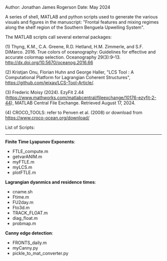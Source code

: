 Author: Jonathan James Rogerson
Date:   May 2024

A series of shell, MATLAB and python scripts used to generate the various visuals and figures in the manuscript: 
"Frontal features and mixing regimes along the shelf region of the Southern Benguela Upwelling System".

The MATLAB scripts call several external packages:

(1) Thyng, K.M., C.A. Greene, R.D. Hetland, H.M. Zimmerle, and S.F. DiMarco. 2016. True colors of oceanography: 
    Guidelines for effective and accurate colormap selection. Oceanography 29(3):9–13. <http://dx.doi.org/10.5670/oceanog.2016.66>

(2) Kristjan Onu, Florian Huhn and George Haller, "LCS Tool : A Computational Platform for Lagrangian Coherent Structures",
    <https://github.com/jeixav/LCS-Tool-Article/>.

(3) Frederic Moisy (2024). EzyFit 2.44 (<https://www.mathworks.com/matlabcentral/fileexchange/10176-ezyfit-2-44>),
    MATLAB Central File Exchange. Retrieved August 17, 2024. 

(4) CROCO_TOOLS: refer to Penven et al. (2008) or download from  <https://www.croco-ocean.org/download/>

List of Scripts:
_____________________________________________________________________________________________________________________

**Finite Time Lyapunov Exponents**:    
-    FTLE_compute.m 
-    getvarANIM.m
-    myFTLE.m
-    myLCS.m
-    plotFTLE.m

**Lagrangian dyanmics and residence times**: 
-    cname.sh
-    Ftime.m
-    FU2day.m
-    Fto3d.m
-    TRACK_FLOAT.m
-    diag_float.m
-    probmap.m

**Canny edge detection**:
-    FRONTS_daily.m
-    myCanny.py
-    pickle_to_mat_converter.py    





